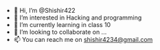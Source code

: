 - 👋 Hi, I’m @Shishir422
- 👀 I’m interested in Hacking and programming 
- 🌱 I’m currently learning in class 10
- 💞️ I’m looking to collaborate on ...
- 📫 You can reach me on shishir4234@gmail.com

<!---
Shishir422/Shishir422 is a ✨ special ✨ repository because its `README.md` (this file) appears on your GitHub profile.
You can click the Preview link to take a look at your changes.
--->
